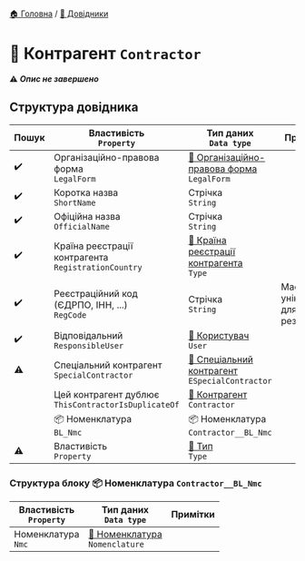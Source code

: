 ﻿[🏠 Головна](../README.MD) / [📘 Довідники](./README.MD)  

# 📘 Контрагент `Contractor`

⚠️ ***Опис не завершено***

## Структура довідника

| Пошук | Властивість </br> `Property` | Тип даних </br> `Data type` | Примітки |
| --- | --- | --- | --- |
| ✔️ | Організаційно-правова форма </br> `LegalForm` | [📘 Організаційно-правова форма](./LegalForm.md) </br> `LegalForm` |  |
| ✔️ | Коротка назва </br> `ShortName` | Стрічка </br> `String` |  |
| ✔️ | Офіційна назва </br> `OfficialName` | Стрічка </br> `String` |  |
| ✔️ | Країна реєстрації контрагента </br> `RegistrationCountry` | [🎲 Країна реєстрації контрагента](../Enums/EContractorRegistrationCountry.md) </br> `Type` |  |
| ✔️ | Реєстраційний код (ЄДРПО, ІНН, ...) </br> `RegCode` | Стрічка </br> `String` | Має бути унікальним для резидентів |
| ✔️ | Відповідальний </br> `ResponsibleUser` | [📘 Користувач](./User.md) </br> `User` |  |
| ⚠️ | Спеціальний контрагент </br> `SpecialContractor` | [🎲 Спеціальний контрагент](./Enums/ESpecialContractor.md) </br> `ESpecialContractor` |  |
|  | Цей контрагент дублює </br> `ThisContractorIsDuplicateOf` | [📘 Контрагент](./Contractor.md) </br> `Contractor` |  |
|  | 📦 Номенклатура </br> `BL_Nmc` | 📦 Номенклатура </br> `Contractor__BL_Nmc` |  |
| ⚠️ | Властивість </br> `Property` | [📘 Тип](./Type.md) </br> `Type` |  |


### Структура блоку 📦 Номенклатура `Contractor__BL_Nmc`

| Властивість </br> `Property` | Тип даних </br> `Data type` | Примітки |
|---|---|---|
| Номенклатура </br> `Nmc` | [📘 Номенклатура](./Nomenclature.md) </br> `Nomenclature` | |